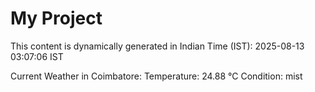 # My Project

This content is dynamically generated in Indian Time (IST): 2025-08-13 03:07:06 IST


Current Weather in Coimbatore:
Temperature: 24.88 °C
Condition: mist
